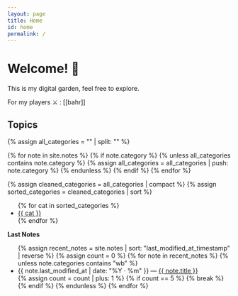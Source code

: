 ```yaml
---
layout: page
title: Home
id: home
permalink: /
---
```


# Welcome! 🌱

This is my digital garden, feel free to explore. 

For my players ⚔️ : [[bahr]]

<h2>Topics</h2>

{% assign all_categories = "" | split: "" %}

{% for note in site.notes %}
  {% if note.category %}
    {% unless all_categories contains note.category %}
      {% assign all_categories = all_categories | push: note.category %}
    {% endunless %}
  {% endif %}
{% endfor %}

{% assign cleaned_categories = all_categories | compact %}
{% assign sorted_categories = cleaned_categories | sort %}

<ul>
  {% for cat in sorted_categories %}
    <li>
      <a class="internal-link" href="{{ site.baseurl }}/{{ cat | slugify }}">
        {{ cat }}
      </a>
    </li>
  {% endfor %}
</ul>

<strong>Last Notes</strong>

<ul>
  {% assign recent_notes = site.notes | sort: "last_modified_at_timestamp" | reverse %}
  {% assign count = 0 %}
  {% for note in recent_notes %}
    {% unless note.categories contains "wb" %}
      <li>
        {{ note.last_modified_at | date: "%Y · %m" }} — 
        <a class="internal-link" href="{{ site.baseurl }}{{ note.url }}">{{ note.title }}</a>
      </li>
      {% assign count = count | plus: 1 %}
      {% if count == 5 %}
        {% break %}
      {% endif %}
    {% endunless %}
  {% endfor %}
</ul>

<style>
  .wrapper {
    max-width: 46em;
  }
</style>

